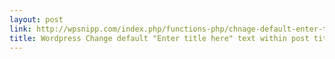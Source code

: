 ```yaml
---
layout: post
link: http://wpsnipp.com/index.php/functions-php/chnage-default-enter-title-here-text-within-post-title-input-field/
title: Wordpress Change default "Enter title here" text within post title input field - WordPress Snippets, Code, Hacks, 600+ for your theme, blog
---
```

